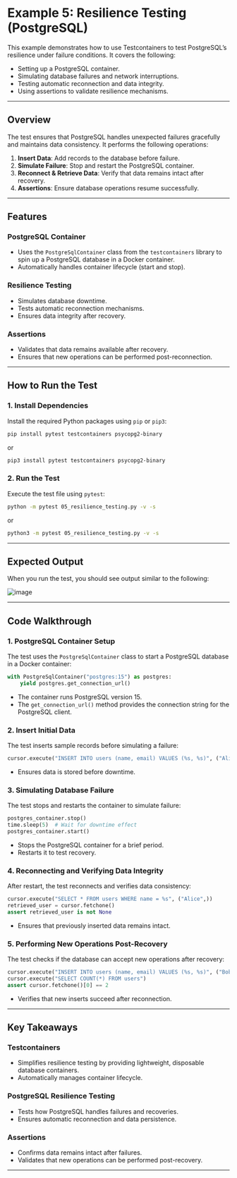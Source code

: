 # Example 5: Resilience Testing (PostgreSQL)

This example demonstrates how to use Testcontainers to test PostgreSQL’s resilience under failure conditions. It covers the following:

- Setting up a PostgreSQL container.
- Simulating database failures and network interruptions.
- Testing automatic reconnection and data integrity.
- Using assertions to validate resilience mechanisms.

---

## Overview

The test ensures that PostgreSQL handles unexpected failures gracefully and maintains data consistency. It performs the following operations:

1. **Insert Data**: Add records to the database before failure.
2. **Simulate Failure**: Stop and restart the PostgreSQL container.
3. **Reconnect & Retrieve Data**: Verify that data remains intact after recovery.
4. **Assertions**: Ensure database operations resume successfully.

---

## Features

### PostgreSQL Container

- Uses the `PostgreSqlContainer` class from the `testcontainers` library to spin up a PostgreSQL database in a Docker container.
- Automatically handles container lifecycle (start and stop).

### Resilience Testing

- Simulates database downtime.
- Tests automatic reconnection mechanisms.
- Ensures data integrity after recovery.

### Assertions

- Validates that data remains available after recovery.
- Ensures that new operations can be performed post-reconnection.

---

## How to Run the Test

### 1. Install Dependencies

Install the required Python packages using `pip` or `pip3`:

```bash
pip install pytest testcontainers psycopg2-binary
```

or

```bash
pip3 install pytest testcontainers psycopg2-binary
```

### 2. Run the Test

Execute the test file using `pytest`:

```bash
python -m pytest 05_resilience_testing.py -v -s
```

or

```bash
python3 -m pytest 05_resilience_testing.py -v -s
```

---

## Expected Output

When you run the test, you should see output similar to the following:

![image](https://github.com/user-attachments/assets/725e9979-685c-4073-80b1-fb466cb427b3)

---

## Code Walkthrough

### 1. PostgreSQL Container Setup

The test uses the `PostgreSqlContainer` class to start a PostgreSQL database in a Docker container:

```python
with PostgreSqlContainer("postgres:15") as postgres:
    yield postgres.get_connection_url()
```

- The container runs PostgreSQL version 15.
- The `get_connection_url()` method provides the connection string for the PostgreSQL client.

### 2. Insert Initial Data

The test inserts sample records before simulating a failure:

```python
cursor.execute("INSERT INTO users (name, email) VALUES (%s, %s)", ("Alice", "alice@example.com"))
```

- Ensures data is stored before downtime.

### 3. Simulating Database Failure

The test stops and restarts the container to simulate failure:

```python
postgres_container.stop()
time.sleep(5)  # Wait for downtime effect
postgres_container.start()
```

- Stops the PostgreSQL container for a brief period.
- Restarts it to test recovery.

### 4. Reconnecting and Verifying Data Integrity

After restart, the test reconnects and verifies data consistency:

```python
cursor.execute("SELECT * FROM users WHERE name = %s", ("Alice",))
retrieved_user = cursor.fetchone()
assert retrieved_user is not None
```

- Ensures that previously inserted data remains intact.

### 5. Performing New Operations Post-Recovery

The test checks if the database can accept new operations after recovery:

```python
cursor.execute("INSERT INTO users (name, email) VALUES (%s, %s)", ("Bob", "bob@example.com"))
cursor.execute("SELECT COUNT(*) FROM users")
assert cursor.fetchone()[0] == 2
```

- Verifies that new inserts succeed after reconnection.

---

## Key Takeaways

### Testcontainers

- Simplifies resilience testing by providing lightweight, disposable database containers.
- Automatically manages container lifecycle.

### PostgreSQL Resilience Testing

- Tests how PostgreSQL handles failures and recoveries.
- Ensures automatic reconnection and data persistence.

### Assertions

- Confirms data remains intact after failures.
- Validates that new operations can be performed post-recovery.

---

